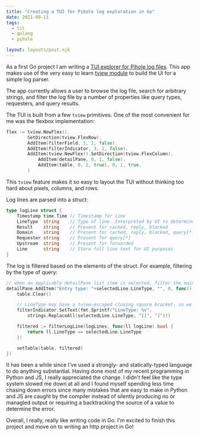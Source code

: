 ```yaml
---
title: "Creating a TUI for Pihole log exploration in Go"
date: 2021-09-11
tags:
  - til
  - golang
  - pihole

layout: layouts/post.njk
---
```

As a first Go project I am writing a [TUI explorer for Pihole log files](https://github.com/tydar/pihole-log-explorer). This app makes use of the very easy to learn [tview module](https://github.com/rivo/tview) to build the UI for a simple log parser.

The app currently allows a user to browse the log file, search for arbitrary strings, and filter the log file by a number of properties like query types, requesters, and query results.

The TUI is built from a few `tview` primitives. One of the most convenient for me was the flexbox implementation:

```go
flex := tview.NewFlex().
		SetDirection(tview.FlexRow).
		AddItem(filterField, 3, 1, false).
		AddItem(filterIndicator, 3, 1, false).
		AddItem(tview.NewFlex().SetDirection(tview.FlexColumn).
			AddItem(detailPane, 0, 1, false).
			AddItem(table, 0, 2, true), 0, 1, true,
		)
```

This `tview` feature makes it so easy to layout the TUI without thinking too hard about pixels, columns, and rows.

Log lines are parsed into a struct:

```go
type logLine struct {
	Timestamp time.Time // Timestamp for line
	LineType  string    // Type of line. Interpreted by UI to determine actions
	Result    string    // Present for cached, reply, blocked
	Domain    string    // Present for cached, reply, blocked, query[*], forwarded
	Requester string    // Present for query[*]
	Upstream  string    // Present for forwarded
	Line      string    // Store full line text for UI purposes
}
```

The log is filtered based on the elements of the struct. For example, filtering by the type of query:

```go
// when an applicable detailPane list item is selected, filter the main table
detailPane.AddItem("Entry type: "+selectedLine.LineType, "", 0, func() {
	table.Clear()

	// LineType may have a tview-escaped closing square bracket, so we have to undo that
	filterIndicator.SetText(fmt.Sprintf("LineType: %v",
		strings.ReplaceAll(selectedLine.LineType, "[]", "]")))

	filtered := filterLogLine(logLines, func(ll logLine) bool {
		return ll.LineType == selectedLine.LineType
	})

	setTable(table, filtered)
})
```

It has been a while since I've used a strongly- and statically-typed language to do anything substantial. Having done most of my recent programming in Python and JS, I really appreciated the change. I didn't feel like the type system slowed me down at all and I found myself spending less time chasing down errors since many mistakes that are easy to make in Python and JS are caught by the compiler instead of silently producing no or managled output or requiring a backtracking the source of a value to determine the error.

Overall, I really, really like writing code in Go. I'm excited to finish this project and move on to writing an http project in Go! 